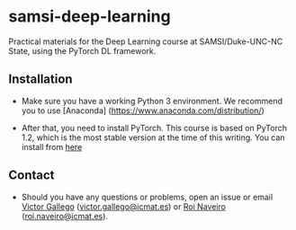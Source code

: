 # samsi-deep-learning
Practical materials for the Deep Learning course at SAMSI/Duke-UNC-NC State, using the PyTorch DL framework.

## Installation

* Make sure you have a working Python 3 environment. We recommend you to use [Anaconda] (https://www.anaconda.com/distribution/)

* After that, you need to install PyTorch. This course is based on PyTorch 1.2, which is the most stable version at the time of this writing. You can install from [here](https://pytorch.org/)


## Contact

* Should you have any questions or problems, open an issue or email [Victor Gallego](https://vicgalle.github.io) (victor.gallego@icmat.es) or [Roi Naveiro](https://www.icmat.es/roi.naveiro) (roi.naveiro@icmat.es).


